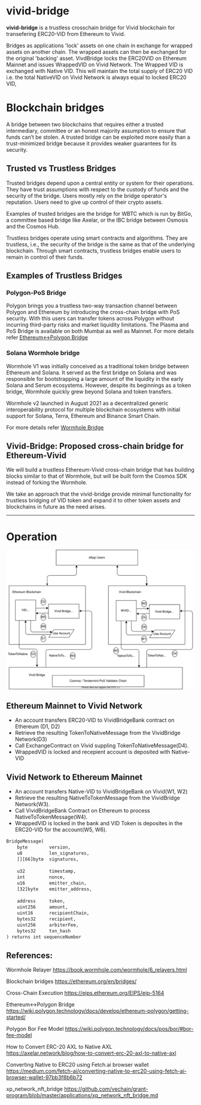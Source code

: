 # vivid-bridge
**vivid-bridge** is a trustless crosschain bridge for Vivid blockchain for transefering ERC20-VID from Ethereum to Vivid.

Bridges as applications 'lock' assets on one chain in exchange for wrapped assets on another chain. The wrapped assets can then be exchanged for the original 'backing' asset. VivdBridge locks the ERC20VID on Ethereum Mainnet and issues WrappedVID on Vivid Network. The Wrapped VID is exchanged with Native VID. This will maintain the total supply of ERC20 VID i.e. the total NativeVID on Vivid Network is always equal to locked ERC20 VID,

# Blockchain bridges

A bridge between two blockchains that requires either a trusted intermediary, committee or an honest majority assumption to ensure that funds can’t be stolen. A trusted bridge can be exploited more easily than a trust-minimized bridge because it provides weaker guarantees for its security.


## Trusted vs Trustless Bridges
Trusted bridges depend upon a central entity or system for their operations. They have trust assumptions with respect to the custody of funds and the security of the bridge. Users mostly rely on the bridge operator's reputation. Users need to give up control of their crypto assets.

Examples of trusted bridges are the bridge for WBTC which is run by BitGo, a committee based bridge like Axelar, or the IBC bridge between Osmosis and the Cosmos Hub.

Trustless bridges operate using smart contracts and algorithms. They are trustless, i.e., the security of the bridge is the same as that of the underlying blockchain. Through smart contracts, trustless bridges enable users to remain in control of their funds.

## Examples of Trustless Bridges
### Polygon-PoS Bridge
Polygon brings you a trustless two-way transaction channel between Polygon and Ethereum by introducing the cross-chain bridge with PoS security. With this users can transfer tokens across Polygon without incurring third-party risks and market liquidity limitations. The Plasma and PoS Bridge is available on both Mumbai as well as Mainnet.
For more details refer [Ethereum↔Polygon Bridge](https://wiki.polygon.technology/docs/develop/ethereum-polygon/getting-started/)

### Solana Wormhole bridge
Wormhole V1  was initially conceived as a traditional token bridge between Ethereum and Solana. It served as the first bridge on Solana and was responsible for bootstrapping a large amount of the liquidity in the early Solana and Serum ecosystems. However, despite its beginnings as a token bridge, Wormhole quickly grew beyond Solana and token transfers.

Wormhole v2 launched in August 2021 as a decentralized generic interoperability protocol for multiple blockchain ecosystems with initial support for Solana, Terra, Ethereum and Binance Smart Chain.

For more details refer [Wormhole Bridge](https://book.wormhole.com/)

## Vivid-Bridge:  Proposed cross-chain bridge for Ethereum-Vivid 
We will build a trustless Ethereum-Vivid cross-chain bridge that has building blocks similar to that of Wormhole, but will be built form the Cosmos SDK instead of forking the Wormhole. 

We take an approach that the vivid-bridge provide minimal functionality for trustless bridging of VID token and expand it to other token assets and blockchains in future as the need arises.

---
# Operation

![Overview of VividBridge](architecture/images/bridge-overview.drawio.svg)
## Ethereum Mainnet to Vivid Network
* An account transfers ERC20-VID to VividBridgeBank contract on Ethereum (D1, D2)
* Retrieve the resulting TokenToNativeMessage from the VividBridge Network(D3)
* Call ExchangeContract on Vivid suppling TokenToNativeMessage(D4).
* WrappedVID is locked and recepient account is deposited with Native-VID

## Vivid Network to Ethereum Mainnet
* An account transfers Native-VID to VividBridgeBank on Vivid(W1, W2)
* Retrieve the resulting NativeToTokenMessage from the VividBridge Network(W3).
* Call VividBridgeBank Contract on Ethereum to process NativeToTokenMessage(W4).
* WrappedVID is locked in the bank and VID Token is deposites in the ERC20-VID for the account(W5, W6).

```
BridgeMessage(
    byte        version,
    u8          len_signatures,
    [][66]byte  signatures,

    u32         timestamp,
    int         nonce,
    u16         emitter_chain, 
    [32]byte    emitter_address,

    address     token,
    uint256     amount,
    uint16      recipientChain,
    bytes32     recipient,
    uint256     arbiterFee,
    bytes32     txn_hash
) returns int sequenceNumber

```
## References:

Wormhole Relayer
https://book.wormhole.com/wormhole/6_relayers.html

Blockchain bridges
https://ethereum.org/en/bridges/

Cross-Chain Execution
https://eips.ethereum.org/EIPS/eip-5164

Ethereum↔Polygon Bridge
https://wiki.polygon.technology/docs/develop/ethereum-polygon/getting-started/

Polygon Bor Fee Model
https://wiki.polygon.technology/docs/pos/bor/#bor-fee-model

How to Convert ERC-20 AXL to Native AXL
https://axelar.network/blog/how-to-convert-erc-20-axl-to-native-axl


Converting Native to ERC20 using Fetch.ai browser wallet
https://medium.com/fetch-ai/converting-native-to-erc20-using-fetch-ai-browser-wallet-97bb3f8b6b72

xp_network_nft_bridge
https://github.com/vechain/grant-program/blob/master/applications/xp_network_nft_bridge.md

